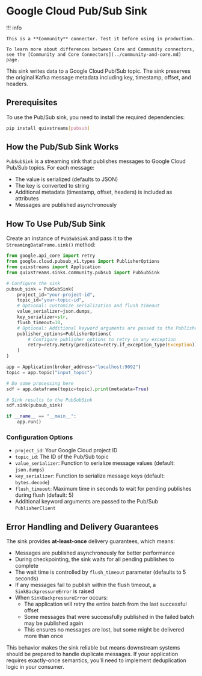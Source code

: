 # Google Cloud Pub/Sub Sink

!!! info

    This is a **Community** connector. Test it before using in production.

    To learn more about differences between Core and Community connectors, see the [Community and Core Connectors](../community-and-core.md) page.

This sink writes data to a Google Cloud Pub/Sub topic. The sink preserves the original Kafka message metadata including key, timestamp, offset, and headers.

## Prerequisites

To use the Pub/Sub sink, you need to install the required dependencies:

```bash
pip install quixstreams[pubsub]
```

## How the Pub/Sub Sink Works

`PubSubSink` is a streaming sink that publishes messages to Google Cloud Pub/Sub topics. For each message:

- The value is serialized (defaults to JSON)
- The key is converted to string
- Additional metadata (timestamp, offset, headers) is included as attributes
- Messages are published asynchronously

## How To Use Pub/Sub Sink

Create an instance of `PubSubSink` and pass it to the `StreamingDataFrame.sink()` method:

```python
from google.api_core import retry
from google.cloud.pubsub_v1.types import PublisherOptions
from quixstreams import Application
from quixstreams.sinks.community.pubsub import PubSubSink

# Configure the sink
pubsub_sink = PubSubSink(
    project_id="your-project-id",
    topic_id="your-topic-id",
    # Optional: customize serialization and flush timeout
    value_serializer=json.dumps,
    key_serializer=str,
    flush_timeout=10,
    # Optional: Additional keyword arguments are passed to the PublisherClient
    publisher_options=PublisherOptions(
        # Configure publisher options to retry on any exception
        retry=retry.Retry(predicate=retry.if_exception_type(Exception)),
    )
)

app = Application(broker_address="localhost:9092")
topic = app.topic("input_topic")

# Do some processing here
sdf = app.dataframe(topic=topic).print(metadata=True)

# Sink results to the PubSubSink
sdf.sink(pubsub_sink)

if __name__ == "__main__":
    app.run()
```

### Configuration Options

- `project_id`: Your Google Cloud project ID
- `topic_id`: The ID of the Pub/Sub topic
- `value_serializer`: Function to serialize message values (default: `json.dumps`)
- `key_serializer`: Function to serialize message keys (default: `bytes.decode`)
- `flush_timeout`: Maximum time in seconds to wait for pending publishes during flush (default: 5)
- Additional keyword arguments are passed to the Pub/Sub `PublisherClient`

## Error Handling and Delivery Guarantees

The sink provides **at-least-once** delivery guarantees, which means:

- Messages are published asynchronously for better performance
- During checkpointing, the sink waits for all pending publishes to complete
- The wait time is controlled by `flush_timeout` parameter (defaults to 5 seconds)
- If any messages fail to publish within the flush timeout, a `SinkBackpressureError` is raised
- When `SinkBackpressureError` occurs:
  - The application will retry the entire batch from the last successful offset
  - Some messages that were successfully published in the failed batch may be published again
  - This ensures no messages are lost, but some might be delivered more than once

This behavior makes the sink reliable but means downstream systems should be prepared to handle duplicate messages. If your application requires exactly-once semantics, you'll need to implement deduplication logic in your consumer.
